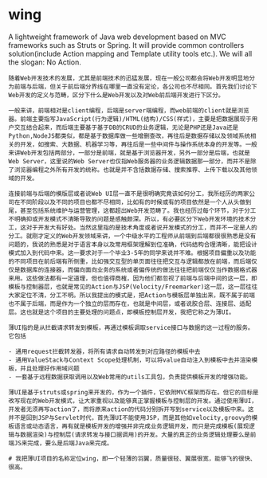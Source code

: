 # wing
A lightweight framework of Java web development based on MVC frameworks such as Struts or Spring. It will provide common controllers solution(include Action  mapping and Template utility tools etc.). We will all the slogan: No Action.

    随着Web开发技术的发展，尤其是前端技术的迅猛发展，现在一般公司都会将Web开发明显地分为前端与后端，但关于前后端分界线在哪里一直没有定论，各公司也不尽相同。首先我们讨论下Web开发的定义与范畴，区分下什么是Web开发以及对Web前后端开发进行下区分。

    一般来讲，前端相对是client编程，后端是server端编程，而web前端的client就是浏览器。前端主要指写JavaScript(行为逻辑)/HTML(结构)/CSS(样式)，主要是把数据展现于用户交互结合起来，而后端主要基于基于DB的CRUD的业务逻辑，无论是PHP还是Java还是Python,NodeJS都类似，都是基于数据库做一些增删查改，再往后是数据存储以及领域系统相关的开发，如搜索、大数据、机器学习等，再往后是一些中间件与操作系统本身的开发等。一般来讲Web开发包括两部分，一部分是前端，就是基于浏览器开发，另外一部分是后端，也就是Web Server，这里说的Web Server也仅指Web服务器的业务逻辑数据那一部分，而并不是除了浏览器编程之外所有开发的统称。也就是并不含括数据存储、搜索推荐、上传下载以及其他领域的开发。
    
    连接前端与后端的模版层或者说Web UI层一直不是很明确究竟该如何分工，我所经历的两家公司在不同阶段以及不同的项目也都不尽相同，比如有的时候或有的项目依然是一个人从头做到尾，甚至包括系统维护与运营管理，这都超出Web开发范畴了。我也经历过每个环节，对于分工不明确抑或开发模式不清晰导致的问题是感触颇深。所以，有必要区分下Web开发环境的技术分工，这对于开发大有好处。当然这里指的是技术角度或者说开发模式的分工，而并不一定是人的分工。就刚才定义的Web开发领域来讲，一个中级水平的工程师从前端到后端都很很熟悉是没有问题的，我说的熟悉是对于语言本身以及常用框架理解到位准确，代码结构合理清晰，能把设计模式加入到代码中来。这一要求对于一个毕业3-5年的同学来说并不难。根据项目偏重以及功能的不同项目在前后端有所侧重，比如强交互型的单页面往往把交互与逻辑都放在前端，而后端仅仅是数据库的连接器，而偏向面向业务的系统或者偏传统的做法往往把前端仅仅当作数据格式器来用。这些做法都有一定道理，但也值得商榷，因为他们都忽视了前端与后端中间的这一层，即模板与控制器层，也就是常见的Action与JSP(Velocity/Freemarker)这一层，这一层往往大家定位不清，分工不明。所以我提出的模式是，把Action与模板层单独出来，既不属于前端也不属于后端，而是作为一个独立的层而存在，也就是中间层，或者说胶合层、连接层、适配层。这也就是这个项目的主要处理的问题点，即模板控制层开发，我把它称之为薄UI。
    
    薄UI指的是从拦截请求转发到模板，再通过模板调取service接口与数据的这一过程的服务。它包括
    
    - 通用request拦截转发器，将所有请求自动转发到对应路径的模板中去
    - 通用ValueStack与Context Scope处理机制，可以将value自动注入到模板中去并渲染模板，并且处理好作用域问题
    - 一套基于远程数据获取调用以及Web常用的utils工具包，负责提供模板开发的增强功能。
    
    薄UI是基于struts或spring来开发的，作为一个插件，它依附MVC框架而存在。但它的目标是改写现在的Web开发模式，让大家重视以及能够真正掌握模板与控制层的开发。通过使用薄UI，开发者无须再写action了，而将原来action的代码分别拆开写到service以及模板中来。这并不是回到JSP与Servlet时代，首先薄UI不能使用JSP，而是其他如velocity,groovy的模板语言或动态语言，再有就是模板开发的增强并非完成业务逻辑开发，而只是完成模板(展现逻辑与数据渲染)与控制层(请求转发与接口据调用)的开发。大量的真正的业务逻辑处理要么是前端JS来完成，要么是后端Java来完成。
    
    # 我把薄UI项目的名称定位wing，即一个轻薄的羽翼，质量很轻、翼展很宽，能够飞的很快、很高。
    
